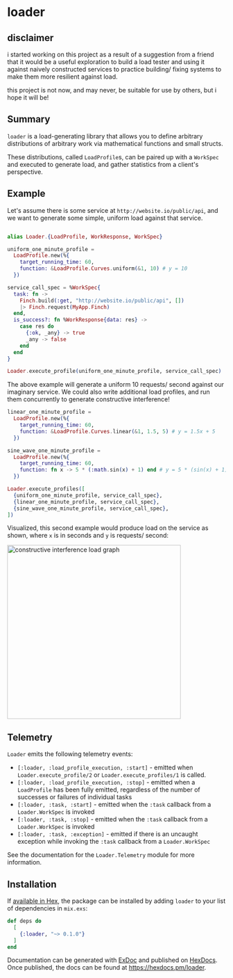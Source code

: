 # loader

## disclaimer

i started working on this project as a result of a suggestion from a friend that it would be a useful exploration to build a load tester and using it against naively constructed services to practice building/ fixing systems to make them more resilient against load.

this project is not now, and may never, be suitable for use by others, but i hope it will be!

## Summary

<!-- MDOC !-->

`loader` is a load-generating library that allows you to define arbitrary distributions of arbitrary work via mathematical functions and small structs. 

These distributions, called `LoadProfile`s, can be paired up with a `WorkSpec` and executed to generate load, and gather statistics from a client's perspective.

## Example

Let's assume there is some service at `http://website.io/public/api`, and we want to generate some simple, uniform load against that service.

```elixir

alias Loader.{LoadProfile, WorkResponse, WorkSpec}

uniform_one_minute_profile =
  LoadProfile.new(%{
    target_running_time: 60,
    function: &LoadProfile.Curves.uniform(&1, 10) # y = 10
  })

service_call_spec = %WorkSpec{
  task: fn ->
    Finch.build(:get, "http://website.io/public/api", [])
    |> Finch.request(MyApp.Finch)
  end,
  is_success?: fn %WorkResponse{data: res} ->
    case res do
      {:ok, _any} -> true
      _any -> false
    end
  end
}

Loader.execute_profile(uniform_one_minute_profile, service_call_spec)
```

The above example will generate a uniform 10 requests/ second against our imaginary service. We could also write additional load profiles, and run them concurrently to generate constructive interference!

```elixir
linear_one_minute_profile =
  LoadProfile.new(%{
    target_running_time: 60,
    function: &LoadProfile.Curves.linear(&1, 1.5, 5) # y = 1.5x + 5
  })

sine_wave_one_minute_profile =
  LoadProfile.new(%{
    target_running_time: 60,
    function: fn x -> 5 * (:math.sin(x) + 1) end # y = 5 * (sin(x) + 1)
  })

Loader.execute_profiles([
  {uniform_one_minute_profile, service_call_spec},
  {linear_one_minute_profile, service_call_spec},
  {sine_wave_one_minute_profile, service_call_spec},
])
```

<!-- MDOC !-->

Visualized, this second example would produce load on the service as shown, where `x` is in seconds and `y` is requests/ second:

<img width="400 px" alt="constructive interference load graph" src="https://user-images.githubusercontent.com/47335328/249553919-631be393-0639-4855-9760-0b5db8092969.png">

## Telemetry

`Loader` emits the following telemetry events:

- `[:loader, :load_profile_execution, :start]` - emitted when `Loader.execute_profile/2` or `Loader.execute_profiles/1` is called.
- `[:loader, :load_profile_execution, :stop]` - emitted when a `LoadProfile` has been fully emitted, regardless of the number of successes or failures of individual tasks
- `[:loader, :task, :start]` - emitted when the `:task` callback from a `Loader.WorkSpec` is invoked
- `[:loader, :task, :stop]` - emitted when the `:task` callback from a `Loader.WorkSpec` is invoked
- `[:loader, :task, :exception]` - emitted if there is an uncaught exception while invoking the `:task` callback from a `Loader.WorkSpec`

See the documentation for the `Loader.Telemetry` module for more information.

## Installation

If [available in Hex](https://hex.pm/docs/publish), the package can be installed
by adding `loader` to your list of dependencies in `mix.exs`:

```elixir
def deps do
  [
    {:loader, "~> 0.1.0"}
  ]
end
```

Documentation can be generated with [ExDoc](https://github.com/elixir-lang/ex_doc)
and published on [HexDocs](https://hexdocs.pm). Once published, the docs can
be found at <https://hexdocs.pm/loader>.


